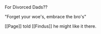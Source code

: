 For Divorced Dads??

"Forget your woe's, embrace the bro's"

[[Page]] told [[Findus]] he might like it there.

